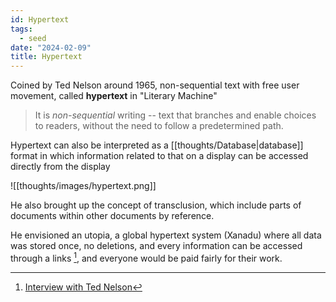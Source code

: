 ```yaml
---
id: Hypertext
tags:
  - seed
date: "2024-02-09"
title: Hypertext
---
```


Coined by Ted Nelson around 1965, non-sequential text with free user movement, called **hypertext** in "Literary Machine"

> It is _non-sequential_ writing -- text that branches and enable choices to readers, without the need to follow a predetermined path.

Hypertext can also be interpreted as a [[thoughts/Database|database]] format in which information related to that on a display can be accessed directly from the display

![[thoughts/images/hypertext.png]]

He also brought up the concept of transclusion, which include parts of documents within other documents by reference.

He envisioned an utopia, a global hypertext system (Xanadu) where all data was stored once, no deletions, and every information can be accessed through a links [^1],
and everyone would be paid fairly for their work.

[^1]: [Interview with Ted Nelson](https://ics.uci.edu/~ejw/csr/nelson_pg.html)
